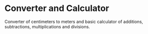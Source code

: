 # Converter and Calculator  
Converter of centimeters to meters and basic calculator of additions, subtractions, multiplications and divisions.
